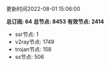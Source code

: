更新时间2022-08-01 15:06:00

**总订阅: 64**
**总节点: 8453**
**有效节点: 2414**
- ssr节点: 1
- v2ray节点: 1749
- trojan节点: 158
- ss节点: 506
